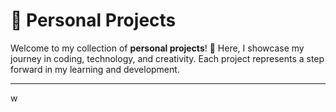 
# 🌟 Personal Projects

Welcome to my collection of **personal projects**! 🚀 Here, I showcase my journey in coding, technology, and creativity. Each project represents a step forward in my learning and development.

---
w